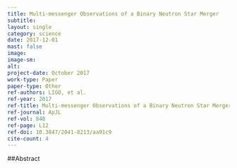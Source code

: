 ```yaml
---
title: Multi-messenger Observations of a Binary Neutron Star Merger
subtitle: 
layout: single
category: science
date: 2017-12-01
mast: false
image: 
image-sm: 
alt: 
project-date: October 2017
work-type: Paper
paper-type: Other
ref-authors: LIGO, et al.
ref-year: 2017
ref-title: Multi-messenger Observations of a Binary Neutron Star Merger
ref-journal: ApJL
ref-vol: 848
ref-page: L12
ref-doi: 10.3847/2041-8213/aa91c9
cite-count: 4
---
```



##Abstract
